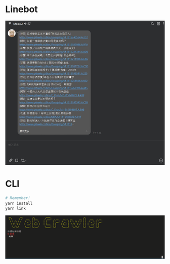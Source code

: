 # Linebot

![img](./img/01.jpg)

# CLI
```sh
# Remember!
yarn install
yarn link
```
![img](./img/demo1.gif)
